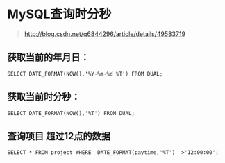 # MySQL查询时分秒
> http://blog.csdn.net/q6844296/article/details/49583719
## 获取当前的年月日：
```mysql
SELECT DATE_FORMAT(NOW(),'%Y-%m-%d %T') FROM DUAL; 
``` 
## 获取当前时分秒：
```mysql
SELECT DATE_FORMAT(NOW(),'%T') FROM DUAL; 
```
## 查询项目 超过12点的数据
```mysql
SELECT * FROM project WHERE  DATE_FORMAT(paytime,'%T')  >'12:00:00';
```  